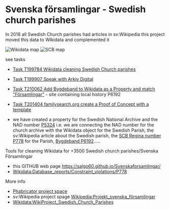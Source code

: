 # Svenska församlingar - Swedish church parishes
In 2018 all Swedish Church parishes had articles in sv:Wikipedia this project moved this data to WIkidata and complemented it 

![Wikidata map](https://phab.wmfusercontent.org/file/data/ictf7qpotka4ba7lqgvx/PHID-FILE-sp52dgz4ahqmqhvwgt2t/SCB2.png)
![SCB map](https://phab.wmfusercontent.org/file/data/w6owhmmxnqibdlbvkwi4/PHID-FILE-x3dhiz46uappphrdxi4q/image.png)

see tasks
* [Task T199784 Wikidata cleaning Swedish Church parishes](https://phabricator.wikimedia.org/T199784)
* [Task T199907 Speak with Arkiv Digital](https://phabricator.wikimedia.org/T199907)
* [Task T210062 Add Bygdeband to Wikidata as a Property and match "Församlingar"](https://phabricator.wikimedia.org/T210062) -  site containing local history P6192
* [Task T201404 familysearch.org create a Proof of Concept with a template](https://phabricator.wikimedia.org/T201404)

* we have created a property for the Swedish National Archive and the NAD number [P5324](https://www.wikidata.org/wiki/Property_talk:P5324) i.e. we are connecting the NAD number for the church archive with the Wikidata object for the Swedish Parish, the sv:Wikipedia article about the Swedish parish, the [SCB Regina number P778](https://www.wikidata.org/wiki/Property_talk:P778) for the Parish, [Bygdeband P6192](https://www.wikidata.org/wiki/Property_talk:P6192).....

Tools for cleaning Wikidata for +3500 Swedish church parishes/Svenska Församlingar

* this GITHUB web page https://salgo60.github.io/Svenskaforsamlingar/
* [Wikidata:Database_reports/Constraint_violations/P778](https://www.wikidata.org/wiki/Wikidata:Database_reports/Constraint_violations/P778)

More info
* [Phabricator project space](https://phabricator.wikimedia.org/T199784](https://phabricator.wikimedia.org/T199784)/)
* sv:Wikipedia project spage [Wikipedia:Projekt_svenska_församlingar](https://sv.wikipedia.org/wiki/Wikipedia:Projekt_svenska_f%C3%B6rsamlingar)
* [Wikidata:WikiProject_Swedish_Church_Parishes](https://www.wikidata.org/wiki/Wikidata:WikiProject_Swedish_Church_Parishes)

